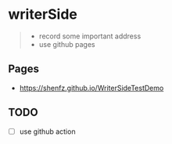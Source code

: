# writerSide 
> - record some important address 
> - use github pages 

## Pages
* https://shenfz.github.io/WriterSideTestDemo

## TODO
* [ ] use github action 